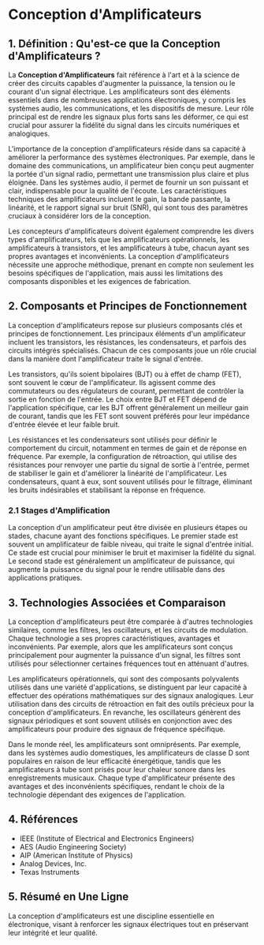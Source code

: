 # Conception d'Amplificateurs

## 1. Définition : Qu'est-ce que la **Conception d'Amplificateurs** ?
La **Conception d'Amplificateurs** fait référence à l'art et à la science de créer des circuits capables d'augmenter la puissance, la tension ou le courant d'un signal électrique. Les amplificateurs sont des éléments essentiels dans de nombreuses applications électroniques, y compris les systèmes audio, les communications, et les dispositifs de mesure. Leur rôle principal est de rendre les signaux plus forts sans les déformer, ce qui est crucial pour assurer la fidélité du signal dans les circuits numériques et analogiques.

L'importance de la conception d'amplificateurs réside dans sa capacité à améliorer la performance des systèmes électroniques. Par exemple, dans le domaine des communications, un amplificateur bien conçu peut augmenter la portée d'un signal radio, permettant une transmission plus claire et plus éloignée. Dans les systèmes audio, il permet de fournir un son puissant et clair, indispensable pour la qualité de l'écoute. Les caractéristiques techniques des amplificateurs incluent le gain, la bande passante, la linéarité, et le rapport signal sur bruit (SNR), qui sont tous des paramètres cruciaux à considérer lors de la conception.

Les concepteurs d'amplificateurs doivent également comprendre les divers types d'amplificateurs, tels que les amplificateurs opérationnels, les amplificateurs à transistors, et les amplificateurs à tube, chacun ayant ses propres avantages et inconvénients. La conception d'amplificateurs nécessite une approche méthodique, prenant en compte non seulement les besoins spécifiques de l'application, mais aussi les limitations des composants disponibles et les exigences de fabrication.

## 2. Composants et Principes de Fonctionnement
La conception d'amplificateurs repose sur plusieurs composants clés et principes de fonctionnement. Les principaux éléments d'un amplificateur incluent les transistors, les résistances, les condensateurs, et parfois des circuits intégrés spécialisés. Chacun de ces composants joue un rôle crucial dans la manière dont l'amplificateur traite le signal d'entrée.

Les transistors, qu'ils soient bipolaires (BJT) ou à effet de champ (FET), sont souvent le cœur de l'amplificateur. Ils agissent comme des commutateurs ou des régulateurs de courant, permettant de contrôler la sortie en fonction de l'entrée. Le choix entre BJT et FET dépend de l'application spécifique, car les BJT offrent généralement un meilleur gain de courant, tandis que les FET sont souvent préférés pour leur impédance d'entrée élevée et leur faible bruit.

Les résistances et les condensateurs sont utilisés pour définir le comportement du circuit, notamment en termes de gain et de réponse en fréquence. Par exemple, la configuration de rétroaction, qui utilise des résistances pour renvoyer une partie du signal de sortie à l'entrée, permet de stabiliser le gain et d'améliorer la linéarité de l'amplificateur. Les condensateurs, quant à eux, sont souvent utilisés pour le filtrage, éliminant les bruits indésirables et stabilisant la réponse en fréquence.

### 2.1 Stages d'Amplification
La conception d'un amplificateur peut être divisée en plusieurs étapes ou stades, chacune ayant des fonctions spécifiques. Le premier stade est souvent un amplificateur de faible niveau, qui traite le signal d'entrée initial. Ce stade est crucial pour minimiser le bruit et maximiser la fidélité du signal. Le second stade est généralement un amplificateur de puissance, qui augmente la puissance du signal pour le rendre utilisable dans des applications pratiques.

## 3. Technologies Associées et Comparaison
La conception d'amplificateurs peut être comparée à d'autres technologies similaires, comme les filtres, les oscillateurs, et les circuits de modulation. Chaque technologie a ses propres caractéristiques, avantages et inconvénients. Par exemple, alors que les amplificateurs sont conçus principalement pour augmenter la puissance d'un signal, les filtres sont utilisés pour sélectionner certaines fréquences tout en atténuant d'autres. 

Les amplificateurs opérationnels, qui sont des composants polyvalents utilisés dans une variété d'applications, se distinguent par leur capacité à effectuer des opérations mathématiques sur des signaux analogiques. Leur utilisation dans des circuits de rétroaction en fait des outils précieux pour la conception d'amplificateurs. En revanche, les oscillateurs génèrent des signaux périodiques et sont souvent utilisés en conjonction avec des amplificateurs pour produire des signaux de fréquence spécifique.

Dans le monde réel, les amplificateurs sont omniprésents. Par exemple, dans les systèmes audio domestiques, les amplificateurs de classe D sont populaires en raison de leur efficacité énergétique, tandis que les amplificateurs à tube sont prisés pour leur chaleur sonore dans les enregistrements musicaux. Chaque type d'amplificateur présente des avantages et des inconvénients spécifiques, rendant le choix de la technologie dépendant des exigences de l'application.

## 4. Références
- IEEE (Institute of Electrical and Electronics Engineers)
- AES (Audio Engineering Society)
- AIP (American Institute of Physics)
- Analog Devices, Inc.
- Texas Instruments

## 5. Résumé en Une Ligne
La conception d'amplificateurs est une discipline essentielle en électronique, visant à renforcer les signaux électriques tout en préservant leur intégrité et leur qualité.
